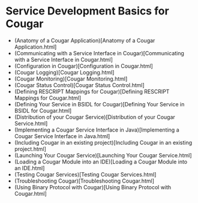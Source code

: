 ---
---
Service Development Basics for Cougar
=====================================

* (Anatomy of a Cougar Application)[Anatomy of a Cougar Application.html]
* (Communicating with a Service Interface in Cougar)[Communicating with a Service Interface in Cougar.html]
* (Configuration in Cougar)[Configuration in Cougar.html]
* (Cougar Logging)[Cougar Logging.html]
* (Cougar Monitoring)[Cougar Monitoring.html]
* (Cougar Status Control)[Cougar Status Control.html]
* (Defining RESCRIPT Mappings for Cougar)[Defining RESCRIPT Mappings for Cougar.html]
* (Defining Your Service in BSIDL for Cougar)[Defining Your Service in BSIDL for Cougar.html]
* (Distribution of your Cougar Service)[Distribution of your Cougar Service.html]
* (Implementing a Cougar Service Interface in Java)[Implementing a Cougar Service Interface in Java.html]
* (Including Cougar in an existing project)[Including Cougar in an existing project.html]
* (Launching Your Cougar Service)[Launching Your Cougar Service.html]
* (Loading a Cougar Module into an IDE)[Loading a Cougar Module into an IDE.html]
* (Testing Cougar Services)[Testing Cougar Services.html]
* (Troubleshooting Cougar)[Troubleshooting Cougar.html]
* (Using Binary Protocol with Cougar)[Using Binary Protocol with Cougar.html]

